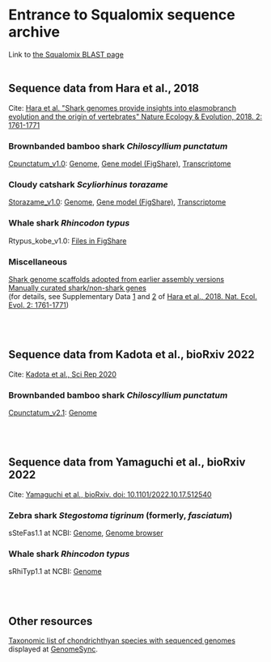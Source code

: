 # Entrance to Squalomix sequence archive

Link to [the Squalomix BLAST page](https://transcriptome.riken.jp/squalomix/blast/)
<BR>
<BR>

## Sequence data from Hara et al., 2018

Cite: [Hara et al. "Shark genomes provide insights into elasmobranch evolution and the origin of vertebrates" Nature Ecology & Evolution, 2018. 2: 1761-1771](https://doi.org/10.1038/s41559-018-0673-5)

### Brownbanded bamboo shark *Chiloscyllium punctatum*
[Cpunctatum_v1.0](https://www.ncbi.nlm.nih.gov/assembly/GCA_003427335.1/): [Genome](https://transcriptome.riken.jp/squalomix/resources/01.GCA_003427335.1_Cpunctatum_v1.0_genomic.rn.fna.gz), [Gene model (FigShare)](https://figshare.com/projects/sharkgenome1-phyloinfokobe/28863), [Transcriptome](https://transcriptome.riken.jp/squalomix/resources/21.Chiloscyllium_punctatum_Trinity.fna.gz)<BR>

### Cloudy catshark *Scyliorhinus torazame*
[Storazame_v1.0](https://www.ncbi.nlm.nih.gov/assembly/GCA_003427355.1/): [Genome](https://transcriptome.riken.jp/squalomix/resources/02.GCA_003427355.1_Storazame_v1.0_genomic.rn.fna.gz), [Gene model (FigShare)](https://figshare.com/projects/sharkgenome1-phyloinfokobe/28863), [Transcriptome](https://transcriptome.riken.jp/squalomix/resources/23.Scyliorhinus_torazame_Trinity.fna.gz)

### Whale shark *Rhincodon typus*
Rtypus_kobe_v1.0: [Files in FigShare](https://figshare.com/projects/sharkgenome1-phyloinfokobe/28863)

### Miscellaneous
[Shark genome scaffolds adopted from earlier assembly versions](https://transcriptome.riken.jp/squalomix/resources/04.Genome_Scaffold_earlier_assembly_version_3sharks.fasta.gz)<BR>
[Manually curated shark/non-shark genes](https://transcriptome.riken.jp/squalomix/resources/14.manually-curated-genes_SharkGenomePaper.fna.gz)<BR>
(for details, see Supplementary Data [1](https://static-content.springer.com/esm/art%3A10.1038%2Fs41559-018-0673-5/MediaObjects/41559_2018_673_MOESM3_ESM.pdf) and [2](https://static-content.springer.com/esm/art%3A10.1038%2Fs41559-018-0673-5/MediaObjects/41559_2018_673_MOESM4_ESM.xlsx) of [Hara et al., 2018. Nat. Ecol. Evol. 2: 1761-1771](https://doi.org/10.1038/s41559-018-0673-5)) 

<BR>
<BR>
  
## Sequence data from Kadota et al., bioRxiv 2022
  
Cite: [Kadota et al., Sci Rep 2020](https://www.nature.com/articles/s41598-020-71602-w)
### Brownbanded bamboo shark *Chiloscyllium punctatum*
  [Cpunctatum_v2.1](https://figshare.com/articles/dataset/Brownbanded_bamboo_shark_C_punctatum_genome_assemby_Cpunctatum_v2_1/11796747): [Genome](https://transcriptome.riken.jp/squalomix/resources/bambooshark-genome-dtchicago_Cpunctatum_v2.1.fna.gz)

<BR>
<BR>
  
## Sequence data from Yamaguchi et al., bioRxiv 2022

Cite: [Yamaguchi et al., bioRxiv. doi: 10.1101/2022.10.17.512540 ](https://www.biorxiv.org/content/10.1101/2022.10.17.512540v1)
### Zebra shark *Stegostoma tigrinum* (formerly, *fasciatum*)
sSteFas1.1 at NCBI: [Genome](https://www.ncbi.nlm.nih.gov/assembly/GCA_022316705.1), [Genome browser](https://transcriptome.riken.jp/squalomix/jbrowse2_sfasciatum)<BR>

  ### Whale shark *Rhincodon typus*
  sRhiTyp1.1 at NCBI: [Genome](https://www.ncbi.nlm.nih.gov/assembly/GCA_021869965.1)

<BR>
<BR>
  
  
## Other resources
[Taxonomic list of chondrichthyan species with sequenced genomes](http://genomesync.nig.ac.jp/statistics/?cn=7777&tree_depth=10&show=genome&show=species&show=genus&show=family&show=order&show_seq_vs_known=1&genomes=1&show=ags&show=agcc&q=7777&complete=words) displayed at [GenomeSync](https://genomesync.org/).
